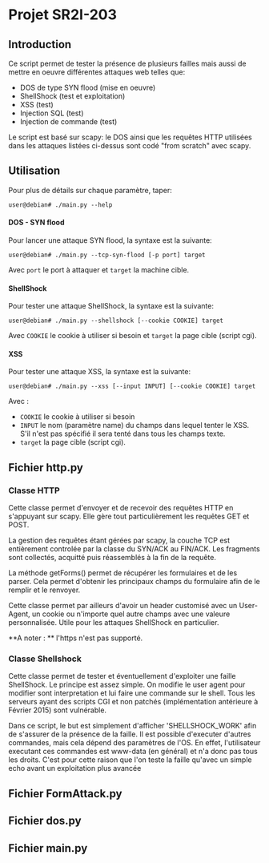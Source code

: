 # Projet SR2I-203

## Introduction

Ce script permet de tester la présence de plusieurs failles mais aussi de mettre en oeuvre différentes attaques web telles que:
* DOS de type SYN flood (mise en oeuvre)
* ShellShock (test et exploitation)
* XSS (test)
* Injection SQL (test)
* Injection de commande (test)

Le script est basé sur scapy: le DOS ainsi que les requêtes HTTP utilisées dans les attaques listées ci-dessus sont codé "from scratch" avec scapy.

## Utilisation
Pour plus de détails sur chaque paramètre, taper:

    user@debian# ./main.py --help

#### DOS - SYN flood
Pour lancer une attaque SYN flood, la syntaxe est la suivante:

    user@debian# ./main.py --tcp-syn-flood [-p port] target

Avec `port` le port à attaquer et `target` la machine cible.

#### ShellShock
Pour tester une attaque ShellShock, la syntaxe est la suivante:

    user@debian# ./main.py --shellshock [--cookie COOKIE] target

Avec `COOKIE` le cookie à utiliser si besoin et `target` la page cible (script cgi).

#### XSS
Pour tester une attaque XSS, la syntaxe est la suivante:

    user@debian# ./main.py --xss [--input INPUT] [--cookie COOKIE] target

Avec :
* `COOKIE` le cookie à utiliser si besoin
* `INPUT` le nom (paramètre name) du champs dans lequel tenter le XSS. S'il n'est pas spécifié il sera tenté dans tous les champs texte.
* `target` la page cible (script cgi).

## Fichier http.py

### Classe HTTP
Cette classe permet d'envoyer et de recevoir des requêtes HTTP en s'appuyant sur scapy.
Elle gère tout particulièrement les requêtes GET et POST.

La gestion des requêtes étant gérées par scapy, la couche TCP est entièrement controlée par la classe du SYN/ACK au FIN/ACK. Les fragments sont collectés, acquitté puis réassemblés à la fin de la requête.

La méthode getForms() permet de récupérer les formulaires et de les parser. Cela permet d'obtenir les principaux champs du formulaire afin de le remplir et le renvoyer.

Cette classe permet par ailleurs d'avoir un header customisé avec un User-Agent, un cookie ou n'importe quel autre champs avec une valeure personnalisée. Utile pour les attaques ShellShock en particulier.

**A noter : ** l'https n'est pas supporté.

### Classe Shellshock

Cette classe permet de tester et éventuellement d'exploiter une faille ShellShock. Le principe est assez simple. On modifie le user agent pour modifier sont interpretation et lui faire une commande sur le shell. Tous les serveurs ayant des scripts CGI et non patchés (implémentation antérieure à Février 2015) sont vulnérable.

Dans ce script, le but est simplement d'afficher 'SHELLSHOCK_WORK' afin de s'assurer de la présence de la faille.
Il est possible d'executer d'autres commandes, mais cela dépend des paramètres de l'OS. En effet, l'utilisateur executant ces commandes est www-data (en général) et n'a donc pas tous les droits. C'est pour cette raison que l'on teste la faille qu'avec un simple echo avant un exploitation plus avancée

## Fichier FormAttack.py


## Fichier dos.py

## Fichier main.py
